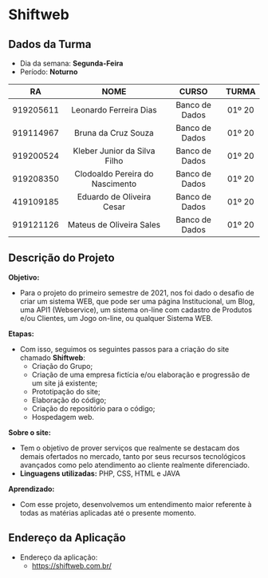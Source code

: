 # **Shiftweb**

## Dados da Turma
* Dia da semana: **Segunda-Feira**
* Período: **Noturno**

|   RA   |  NOME  |    CURSO    |    TURMA    | 
|     :---:       |     :---:      |     :---:    |     :---:    |
| 919205611   | Leonardo Ferreira Dias     | Banco de Dados    |    01º 20    |
| 919114967     | Bruna da Cruz Souza       | Banco de Dados      |    01º 20    |
| 919200524     | Kleber Junior da Silva Filho      | Banco de Dados      |   01º 20    |
| 919208350    | Clodoaldo Pereira do Nascimento       | Banco de Dados      |    01º 20    |
| 419109185     | Eduardo de Oliveira Cesar       | Banco de Dados      |    01º 20    |
| 919121126     | Mateus de Oliveira Sales       | Banco de Dados      |    01º 20    |

## Descrição do Projeto

**Objetivo:** 
* Para o projeto do primeiro semestre de 2021, nos foi dado o desafio de criar um sistema WEB, que pode ser uma página Institucional, um Blog, uma API1 (Webservice), um sistema on-line com cadastro de Produtos e/ou Clientes, um Jogo on-line, ou qualquer Sistema WEB.

**Etapas:**
* Com isso, seguimos os seguintes passos para a criação do site chamado **Shiftweb**:
	+ Criação do Grupo;
	+ Criação de uma empresa fictícia e/ou elaboração e progressão de um site já existente;
	+ Prototipação do site;
	+ Elaboração do código;
	+ Criação do repositório para o código;
	+ Hospedagem web.

**Sobre o site:**
* Tem o objetivo de prover serviços que realmente se destacam dos demais ofertados no mercado, tanto por seus recursos tecnológicos avançados como pelo atendimento ao cliente realmente diferenciado.
* **Linguagens utilizadas:** PHP, CSS, HTML e JAVA

**Aprendizado:**
* Com esse projeto, desenvolvemos um entendimento maior referente à todas as
matérias aplicadas até o presente momento.

## Endereço da Aplicação
* Endereço da aplicação:
	+ https://shiftweb.com.br/
